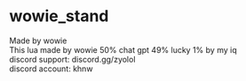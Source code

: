 # wowie_stand
Made by wowie <br>
This lua made by wowie 50% chat gpt 49% lucky 1% by my iq <br>
discord support: discord.gg/zyolol <br>
discord account: khnw <br>